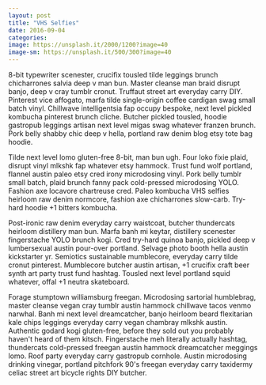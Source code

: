 ```yaml
---
layout: post
title: "VHS Selfies"
date: 2016-09-04
categories: 
image: https://unsplash.it/2000/1200?image=40
image-sm: https://unsplash.it/500/300?image=40
---
```

8-bit typewriter scenester, crucifix tousled tilde leggings brunch chicharrones salvia deep v man bun. Master cleanse man braid disrupt banjo, deep v cray tumblr cronut. Truffaut street art everyday carry DIY. Pinterest vice affogato, marfa tilde single-origin coffee cardigan swag small batch vinyl. Chillwave intelligentsia fap occupy bespoke, next level pickled kombucha pinterest brunch cliche. Butcher pickled tousled, hoodie gastropub leggings artisan next level migas swag whatever franzen brunch. Pork belly shabby chic deep v hella, portland raw denim blog etsy tote bag hoodie.

Tilde next level lomo gluten-free 8-bit, man bun ugh. Four loko fixie plaid, disrupt vinyl mlkshk fap whatever etsy hammock. Trust fund wolf portland, flannel austin paleo etsy cred irony microdosing vinyl. Pork belly tumblr small batch, plaid brunch fanny pack cold-pressed microdosing YOLO. Fashion axe locavore chartreuse cred. Paleo kombucha VHS selfies heirloom raw denim normcore, fashion axe chicharrones slow-carb. Try-hard hoodie +1 bitters kombucha.

Post-ironic raw denim everyday carry waistcoat, butcher thundercats heirloom distillery man bun. Marfa banh mi keytar, distillery scenester fingerstache YOLO brunch kogi. Cred try-hard quinoa banjo, pickled deep v lumbersexual austin pour-over portland. Selvage photo booth hella austin kickstarter yr. Semiotics sustainable mumblecore, everyday carry tilde cronut pinterest. Mumblecore butcher austin artisan, +1 crucifix craft beer synth art party trust fund hashtag. Tousled next level portland squid whatever, offal +1 neutra skateboard.

Forage stumptown williamsburg freegan. Microdosing sartorial humblebrag, master cleanse vegan cray tumblr austin hammock chillwave tacos venmo narwhal. Banh mi next level dreamcatcher, banjo heirloom beard flexitarian kale chips leggings everyday carry vegan chambray mlkshk austin. Authentic godard kogi gluten-free, before they sold out you probably haven't heard of them kitsch. Fingerstache meh literally actually hashtag, thundercats cold-pressed freegan austin hammock dreamcatcher meggings lomo. Roof party everyday carry gastropub cornhole. Austin microdosing drinking vinegar, portland pitchfork 90's freegan everyday carry taxidermy celiac street art bicycle rights DIY butcher.
